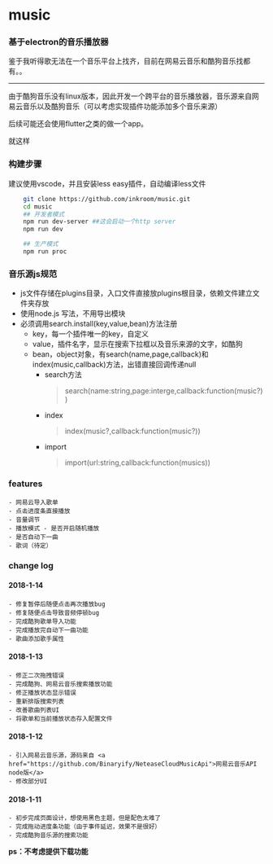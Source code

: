
# music

### 基于electron的音乐播放器

鉴于我听得歌无法在一个音乐平台上找齐，目前在网易云音乐和酷狗音乐找都有。。

*** 

由于酷狗音乐没有linux版本，因此开发一个跨平台的音乐播放器，音乐源来自网易云音乐以及酷狗音乐（可以考虑实现插件功能添加多个音乐来源）

后续可能还会使用flutter之类的做一个app。


就这样


### 构建步骤

建议使用vscode，并且安装less easy插件，自动编译less文件

``` bash
    git clone https://github.com/inkroom/music.git
    cd music
    ## 开发者模式
    npm run dev-server ##这会启动一个http server
    npm run dev

    ## 生产模式
    npm run proc
```

### 音乐源js规范

- js文件存储在plugins目录，入口文件直接放plugins根目录，依赖文件建立文件夹存放
- 使用node.js 写法，不用导出模块
- 必须调用search.install(key,value,bean)方法注册
    - key，每一个插件唯一的key，自定义
    - value，插件名字，显示在搜索下拉框以及音乐来源的文字，如酷狗
    - bean，object对象，有search(name,page,callback)和index(music,callback)方法，出错直接回调传递null
        - search方法
            > search(name:string,page:interge,callback:function(music?))
        - index 
            > index(music?,callback:function(music?))
        - import
            > import(url:string,callback:function(musics))
        
### features

    - 网易云导入歌单
    - 点击进度条直接播放
    - 音量调节
    - 播放模式 - 是否开启随机播放
    - 是否自动下一曲
    - 歌词（待定）


### change log

#### 2018-1-14

    - 修复暂停后随便点击再次播放bug
    - 修复随便点击导致音频停顿bug
    - 完成酷狗歌单导入功能
    - 完成播放完自动下一曲功能
    - 歌曲添加歌手属性

#### 2018-1-13
    - 修正二次拖拽错误
    - 完成酷狗、网易云音乐搜索播放功能
    - 修正播放状态显示错误
    - 重新排版搜索列表
    - 改善歌曲列表UI
    - 将歌单和当前播放状态存入配置文件

#### 2018-1-12
    - 引入网易云音乐源，源码来自 <a href="https://github.com/Binaryify/NeteaseCloudMusicApi">网易云音乐API node版</a>
    - 修改部分UI

#### 2018-1-11
    - 初步完成页面设计，想使用黑色主题，但是配色太难了
    - 完成拖动进度条功能（由于事件延迟，效果不是很好）
    - 完成酷狗音乐源的搜索功能


**ps：不考虑提供下载功能**  




